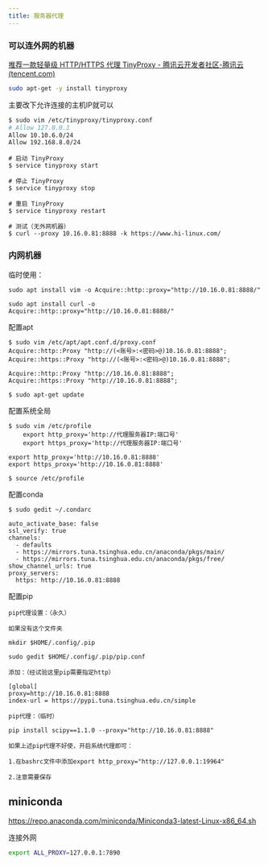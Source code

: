 ```yaml
---
title: 服务器代理
---
```


### 可以连外网的机器

[推荐一款轻量级 HTTP/HTTPS 代理 TinyProxy - 腾讯云开发者社区-腾讯云 (tencent.com)](https://cloud.tencent.com/developer/article/1475747)

```bash
sudo apt-get -y install tinyproxy
```

主要改下允许连接的主机IP就可以

``` bash
$ sudo vim /etc/tinyproxy/tinyproxy.conf
# Allow 127.0.0.1
Allow 10.10.6.0/24
Allow 192.168.8.0/24
```

```shell
# 启动 TinyProxy
$ service tinyproxy start

# 停止 TinyProxy
$ service tinyproxy stop

# 重启 TinyProxy
$ service tinyproxy restart
```

```shell
# 测试（无外网机器）
$ curl --proxy 10.16.0.81:8888 -k https://www.hi-linux.com/
```

### 内网机器

临时使用：

```shell
sudo apt install vim -o Acquire::http::proxy="http://10.16.0.81:8888/"

sudo apt install curl -o Acquire::http::proxy="http://10.16.0.81:8888/"
```

配置apt

```
$ sudo vim /etc/apt/apt.conf.d/proxy.conf
Acquire::http::Proxy "http://(<账号>:<密码>@)10.16.0.81:8888";
Acquire::https::Proxy "http://(<账号>:<密码>@)10.16.0.81:8888";

Acquire::http::Proxy "http://10.16.0.81:8888";
Acquire::https::Proxy "http://10.16.0.81:8888";

$ sudo apt-get update
```

配置系统全局

```
$ sudo vim /etc/profile
    export http_proxy='http://代理服务器IP:端口号'
    export https_proxy='http://代理服务器IP:端口号'

export http_proxy='http://10.16.0.81:8888'
export https_proxy='http://10.16.0.81:8888'

$ source /etc/profile
```

配置conda

```
$ sudo gedit ~/.condarc

auto_activate_base: false
ssl_verify: true
channels:
  - defaults
  - https://mirrors.tuna.tsinghua.edu.cn/anaconda/pkgs/main/
  - https://mirrors.tuna.tsinghua.edu.cn/anaconda/pkgs/free/
show_channel_urls: true
proxy_servers:
  https: http://10.16.0.81:8888

```

配置pip

```
pip代理设置：（永久）

如果没有这个文件夹

mkdir $HOME/.config/.pip

sudo gedit $HOME/.config/.pip/pip.conf

添加：（经试验这里pip需要指定http）

[global]
proxy=http://10.16.0.81:8888
index-url = https://pypi.tuna.tsinghua.edu.cn/simple

pip代理：（临时）

pip install scipy==1.1.0 --proxy="http://10.16.0.81:8888"

如果上述pip代理不好使，开启系统代理即可：

1.在bashrc文件中添加export http_proxy="http://127.0.0.1:19964" 

2.注意需要保存
```

## miniconda

<https://repo.anaconda.com/miniconda/Miniconda3-latest-Linux-x86_64.sh>

连接外网

```bash
export ALL_PROXY=127.0.0.1:7890
```
